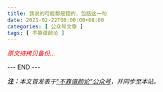 ```yaml
---
title: 我说的可能都是错的，包括这一句
date: 2021-02-22T00:00:00+08:00
categories: [ 公众号文章 ]
tags: [ 不靠谱颜论 ]
---
```


<font color=red><i>原文待拷贝备份...</i></font>

<div class="p-5 text-center">--- END ---</div>

<i><b>注：</b>本文首发表于[“不靠谱颜论”公众号](https://mp.weixin.qq.com/s/hYiHJiyBCNX8xoOuNmY2sQ)，并同步至本站。</i>
